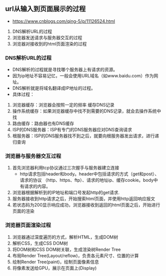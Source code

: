 ## url从输入到页面展示的过程
- https://www.cnblogs.com/qing-5/p/11126524.html
1. DNS解析URL的过程
2. 浏览器发送请求与服务器交互的过程
3. 浏览器对接收到的html页面渲染的过程

### DNS解析URL的过程
- DNS解析的过程就是寻找哪个服务器上有请求的资源。
- 因为ip地址不容易记忆，一般会使用URL域名（如www.baidu.com）作为网址。
- DNS解析就是将域名翻译成IP地址的过程。
- 具体过程：
1. 浏览器缓存：浏览器会按照一定的频率 缓存DNS记录
2. 操作系统缓存：如果浏览器缓存中找不到需要的DNS记录，就会去操作系统中找
3. 路由缓存：路由器也有DNS缓存
4. ISP的DNS服务器：ISP有专门的DNS服务器应对DNS查询请求
5. 根服务器：ISP的DNS服务器找不到之后，就要向根服务器发出请求，进行递归查询

### 浏览器与服务器交互过程
1. 首先浏览器利用tcp协议通过三次握手与服务器建立连接
    - http请求包括header和body。header中包括请求的方式（get和post）、请求的协议 （http、https、ftp）、请求的地址ip、缓存cookie。body中有请求的内容。
2. 浏览器根据解析到的IP地址和端口号发起http的get请求.
3. 服务器接收到http请求之后，开始搜索html页面，并使用http返回响应报文
4. 若状态码为200显示响应成功，浏览器接收到返回的html页面之后，开始进行页面的渲染

### 浏览器页面渲染过程
1. 浏览器通过深度遍历的方式，解析HTML，生成DOM树
2. 解析CSS，生成CSS DOM树
3. 将DOM树和CSS DOM树关联，生成渲染树Render Tree
4. 布局Render Tree(Layout/reflow)，负责各元素尺寸、位置的计算
5. 绘制Render Tree(paint)，绘制页面像素信息
6. 将像素发送给GPU，展示在页面上(Display)
